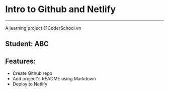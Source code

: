 <h1>Intro to Github and Netlify</h1>
<hr>
<p>A learning project @CoderSchool.vn</p>
<h2>Student: ABC </h2>
<h2>Features:</h2>
<ul>
<li>Create Github repo</li>
<li>Add project's README using Markdown</li>
<li>Deploy to Netlify</li>
</ul>
